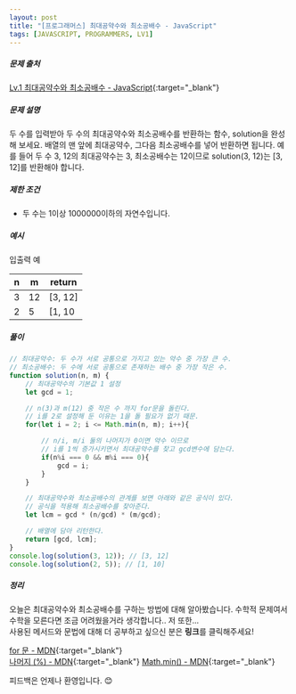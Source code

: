 ```yaml
---
layout: post
title: "[프로그래머스] 최대공약수와 최소공배수 - JavaScript"
tags: [JAVASCRIPT, PROGRAMMERS, LV1]
---
```

##### 문제 출처
[Lv.1 최대공약수와 최소공배수 - JavaScript](https://programmers.co.kr/learn/courses/30/lessons/12940?language=javascript){:target="_blank"}

##### 문제 설명
두 수를 입력받아 두 수의 최대공약수와 최소공배수를 반환하는 함수, solution을 완성해 보세요. 배열의 맨 앞에 최대공약수, 그다음 최소공배수를 넣어 반환하면 됩니다. 예를 들어 두 수 3, 12의 최대공약수는 3, 최소공배수는 12이므로 solution(3, 12)는 [3, 12]를 반환해야 합니다.

##### 제한 조건
* 두 수는 1이상 1000000이하의 자연수입니다.

##### 예시
입출력 예

|n|m|return|
|---|---|---|
|3|12|[3, 12]|
|2|5|[1, 10|

##### 풀이
```javascript
// 최대공약수: 두 수가 서로 공통으로 가지고 있는 약수 중 가장 큰 수.
// 최소공배수: 두 수에 서로 공통으로 존재하는 배수 중 가장 작은 수.
function solution(n, m) {
    // 최대공약수의 기본값 1 설정
    let gcd = 1;

    // n(3)과 m(12) 중 작은 수 까지 for문을 돌린다.
    // i를 2로 설정해 둔 이유는 1을 돌 필요가 없기 때문.
    for(let i = 2; i <= Math.min(n, m); i++){

        // n/i, m/i 둘의 나머지가 0이면 약수 이므로
        // i를 1씩 증가시키면서 최대공약수를 찾고 gcd변수에 담는다.
        if(n%i === 0 && m%i === 0){
            gcd = i;
        }
    }

    // 최대공약수와 최소공배수의 관계를 보면 아래와 같은 공식이 있다.
    // 공식을 적용해 최소공배수를 찾아준다.
    let lcm = gcd * (n/gcd) * (m/gcd);

    // 배열에 담아 리턴한다.
    return [gcd, lcm];
}
console.log(solution(3, 12)); // [3, 12]
console.log(solution(2, 5)); // [1, 10]
```

##### 정리
오늘은 최대공약수와 최소공배수를 구하는 방법에 대해 알아봤습니다. 수학적 문제여서 수학을 모른다면 조금 어려웠을거라 생각합니다.. 저 또한...<br />
사용된 메서드와 문법에 대해 더 공부하고 싶으신 분은 **링크**를 클릭해주세요!

[for 문 - MDN](https://developer.mozilla.org/ko/docs/Web/JavaScript/Reference/Statements/for){:target="_blank"}<br />
[나머지 (%) - MDN](https://developer.mozilla.org/ko/docs/Web/JavaScript/Reference/Operators/Remainder){:target="_blank"}
[Math.min() - MDN](https://developer.mozilla.org/ko/docs/Web/JavaScript/Reference/Global_Objects/Math/min){:target="_blank"}

피드백은 언제나 환영입니다. 😊
